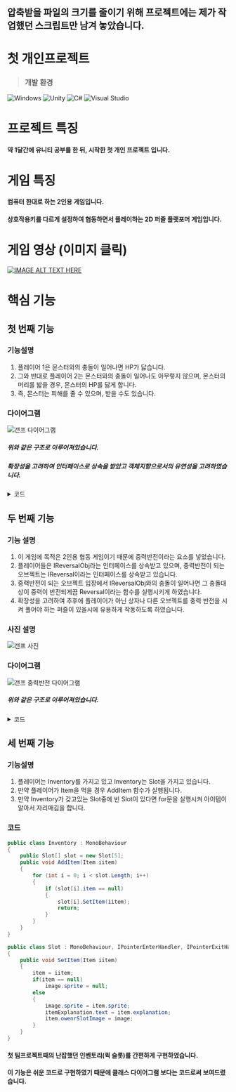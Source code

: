 ## 압축받을 파일의 크기를 줄이기 위해 프로젝트에는 제가 작업했던 스크립트만 남겨 놓았습니다.

# 첫 개인프로젝트
> ### **개발 환경**

![Windows](https://img.shields.io/badge/Windows-0078D6?style=for-the-badge&logo=windows&logoColor=white)
![Unity](https://img.shields.io/badge/unity-%23000000.svg?style=for-the-badge&logo=unity&logoColor=white)
![C#](https://img.shields.io/badge/c%23-%23239120.svg?style=for-the-badge&logo=csharp&logoColor=white)
![Visual Studio](https://img.shields.io/badge/Visual%20Studio-5C2D91.svg?style=for-the-badge&logo=visual-studio&logoColor=white)
# 프로젝트 특징
#### 약 1달간에 유니티 공부를 한 뒤, 시작한 첫 개인 프로젝트 입니다.
# 게임 특징
#### 컴퓨터 한대로 하는 2인용 게임입니다.
#### 상호작용키를 다르게 설정하여 협동하면서 플레이하는 2D 퍼즐 플랫포머 게임입니다.
# 게임 영상 (이미지 클릭)
[![IMAGE ALT TEXT HERE](https://img.youtube.com/vi/H5aW5KRRN3I/0.jpg)](https://youtu.be/H5aW5KRRN3I)
# **핵심 기능**
## 첫 번째 기능
### 기능설명
1. 플레이어 1은 몬스터와의 충돌이 일어나면 HP가 닳습니다.
2. 그와 반대로 플레이어 2는 몬스터와의 충돌이 일어나도 아무렇지 않으며, 몬스터의 머리를 밟을 경우, 몬스터의 HP를 닳게 합니다.
3. 즉, 몬스터는 피해를 줄 수 있으며, 받을 수도 있습니다.

### 다이어그램
![갠프 다이어그램](https://github.com/kimkimsun/1st-TeamProject/assets/116052108/96ed0980-276d-4112-8f0e-55af3e67149f)
##### 위와 같은 구조로 이루어져있습니다.

##### 확장성을 고려하여 인터페이스로 상속을 받았고 객체지향으로서의 유연성을 고려하였습니다.

<details>
    <summary>코드</summary>
    
### 코드
```C#
public interface IAttackable
{
    void Attack(IHitable hitobj);
    float Damage
    {
        get;
        set;
    }
}
public interface IHitable
{
    void Hit(float damage);
}
```

```C#
public class Player : MonoBehaviour, IReversalObj, IHitable
{
    public virtual void Hit(float damage)
    {
        playerRb.AddRelativeForce(Vector2.right * 5 * Time.deltaTime, ForceMode2D.Impulse);
    }
}

public class Monster : MonoBehaviour, IAttackable, IHitable
{
    public void Attack(IHitable hitobj)
    {
        hitobj.Hit(damage);
    }

    public void Hit(float damage)
    {
        Hp -= damage;
        gameObject.layer = hitLayer;
        gameObject.transform.GetChild(0).gameObject.layer = hitLayer;
        monsterRb.AddRelativeForce(Vector2.up * 3, ForceMode2D.Impulse);
        monsterRb.AddRelativeForce(Vector2.left * 3, ForceMode2D.Impulse);
        StartCoroutine(ChangeColor());
    }
}
```
</details>


## 두 번째 기능
### 기능 설명
1. 이 게임에 목적은 2인용 협동 게임이기 때문에 중력반전이라는 요소를 넣었습니다.
2. 플레이어들은 IReversalObj라는 인터페이스를 상속받고 있으며, 중력반전이 되는 오브젝트는 IReversal이라는 인터페이스를 상속받고 있습니다.
3. 중력반전이 되는 오브젝트 입장에서 IReversalObj와의 충돌이 일어나면 그 충돌대상이 중력이 반전되게끔 Reversal이라는 함수를 실행시키게 하였습니다.
4. 확장성을 고려하여 추후에 플레이어가 아닌 상자나 다른 오브젝트를 중력 반전을 시켜 풀어야 하는 퍼즐이 있을시에 유용하게 작동하도록 하였습니다.

### 사진 설명
![갠프 사진](https://github.com/kimkimsun/1st-TeamProject/assets/116052108/2317f560-7450-4755-8daa-7f522d35d05b)

### 다이어그램
![갠프 중력반전 다이어그램](https://github.com/kimkimsun/1st-TeamProject/assets/116052108/4f24cf5f-8755-475a-8ce0-ee81e0ceb61e)
##### 위와 같은 구조로 이루어져있습니다.

<details>
    <summary>코드</summary>
    
### 코드
```C#
public interface IReversalAble
{
    void Reversal(IReversalObj reversalObj);
}

public interface IReversalObj
{
    void ReversalObj();
}

```

```C#
public class ReversalZone : MonoBehaviour, IReversalAble
{
    public void Reversal(IReversalObj reversalObj)
    {
        reversalObj.ReversalObj();
    }
    private void OnTriggerEnter2D(Collider2D collision)
    {
        if(collision.TryGetComponent(out IReversalObj obj))
            Reversal(obj);
    }
}

public class Player : MonoBehaviour, IReversalObj, IHitable
{
    public void ReversalObj()
    {
        playerMove.IsGravity = !playerMove.IsGravity;
        transform.localScale = new Vector2(transform.localScale.x, (transform.localScale.y * -1));
        playerRb.gravityScale *= -1;
    }
}
```
</details>

## 세 번째 기능
### 기능설명
1. 플레이어는 Inventory를 가지고 있고 Inventory는 Slot을 가지고 있습니다.
2. 만약 플레이어가 Item을 먹을 경우 AddItem 함수가 실행됩니다.
3. 만약 Inventory가 갖고있는 Slot중에 빈 Slot이 있다면 for문을 실행시켜 아이템이 알아서 자리매김을 합니다.
### 코드
```C#
public class Inventory : MonoBehaviour
{
    public Slot[] slot = new Slot[5];
    public void AddItem(Item iitem)
    {
        for (int i = 0; i < slot.Length; i++)
        {
            if (slot[i].item == null) 
            {
                slot[i].SetItem(iitem);
                return;
            }
        }
    }
}

public class Slot : MonoBehaviour, IPointerEnterHandler, IPointerExitHandler
{
    public void SetItem(Item iitem)
    {
        item = iitem;      
        if(item == null)
            image.sprite = null;
        else
        {
            image.sprite = item.sprite;
            itemExplanation.text = item.explanation;
            item.owenrSlotImage = image;
        }
    }
}
```
#### 첫 팀프로젝트때의 난잡했던 인벤토리(퀵 슬롯)를 간편하게 구현하였습니다.
#### 이 기능은 쉬운 코드로 구현하였기 때문에 클래스 다이어그램 보다는 코드로써 보여드렸습니다.
